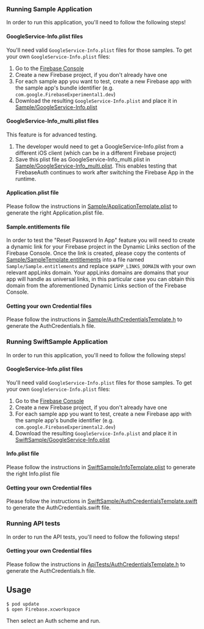### Running Sample Application

In order to run this application, you'll need to follow the following steps!

#### GoogleService-Info.plist files

You'll need valid `GoogleService-Info.plist` files for those samples. To get your own
`GoogleService-Info.plist` files:
1. Go to the [Firebase Console](https://console.firebase.google.com/)
2. Create a new Firebase project, if you don't already have one
3. For each sample app you want to test, create a new Firebase app with the sample app's bundle
identifier (e.g. `com.google.FirebaseExperimental1.dev`)
4. Download the resulting `GoogleService-Info.plist` and place it in
[Sample/GoogleService-Info.plist](Sample/GoogleService-Info.plist)

#### GoogleService-Info_multi.plist files

This feature is for advanced testing.
1. The developer would need to get a GoogleService-Info.plist from a different iOS client (which
can be in a different Firebase project)
2. Save this plist file as GoogleService-Info_multi.plist in
[Sample/GoogleService-Info_multi.plist](Sample/GoogleService-Info_multi.plist).
This enables testing that FirebaseAuth continues to work after switching the Firebase App in the
runtime.

#### Application.plist file

Please follow the instructions in
[Sample/ApplicationTemplate.plist](Sample/ApplicationTemplate.plist)
to generate the right Application.plist file.

#### Sample.entitlements file

In order to test the "Reset Password In App" feature you will need to create a dynamic link for your
Firebase project in the Dynamic Links section of the Firebase Console. Once the link is created,
please copy the contents of
[Sample/SampleTemplate.entitlements](Sample/SampleTemplate.entitlements)
into a file named `Sample/Sample.entitlements` and replace `$KAPP_LINKS_DOMAIN` with your own
relevant appLinks domain. Your appLinks domains are domains that your app will handle as universal
links, in this particular case you can obtain this domain from the aforementioned Dynamic Links
section of the Firebase Console.

#### Getting your own Credential files

Please follow the instructions in
[Sample/AuthCredentialsTemplate.h](Sample/AuthCredentialsTemplate.h)
to generate the AuthCredentials.h file.


### Running SwiftSample Application

In order to run this application, you'll need to follow the following steps!

#### GoogleService-Info.plist files

You'll need valid `GoogleService-Info.plist` files for those samples. To get your own
`GoogleService-Info.plist` files:
1. Go to the [Firebase Console](https://console.firebase.google.com/)
2. Create a new Firebase project, if you don't already have one
3. For each sample app you want to test, create a new Firebase app with the sample app's bundle
identifier (e.g. `com.google.FirebaseExperimental2.dev`)
4. Download the resulting `GoogleService-Info.plist` and place it in
[SwiftSample/GoogleService-Info.plist](SwiftSample/GoogleService-Info.plist)

#### Info.plist file

Please follow the instructions in
[SwiftSample/InfoTemplate.plist](SwiftSample/InfoTemplate.plist)
to generate the right Info.plist file

#### Getting your own Credential files

Please follow the instructions in
[SwiftSample/AuthCredentialsTemplate.swift](SwiftSample/AuthCredentialsTemplate.swift)
to generate the AuthCredentials.swift file.

### Running API tests

In order to run the API tests, you'll need to follow the following steps!

#### Getting your own Credential files

Please follow the instructions in
[ApiTests/AuthCredentialsTemplate.h](ApiTests/AuthCredentialsTemplate.h)
to generate the AuthCredentials.h file.

## Usage

```
$ pod update
$ open Firebase.xcworkspace
```
Then select an Auth scheme and run.
